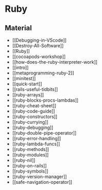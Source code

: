 # Ruby

## Material

- [[Debugging-in-VScode]]
- [[Destroy-All-Software]]
- [[Ruby]]
- [[cocoapods-workshop]]
- [[how-does-the-ruby-interpreter-work]]
- [[intro]]
- [[metaprogramming-ruby-2]]
- [[minitest]]
- [[quick-start]]
- [[rails-useful-tidbits]]
- [[ruby-arrays]]
- [[ruby-blocks-procs-lambdas]]
- [[ruby-cheat-sheet]]
- [[ruby-code-guide]]
- [[ruby-constructors]]
- [[ruby-currying]]
- [[ruby-debugging]]
- [[ruby-double-pipe-operator]]
- [[ruby-error-handling]]
- [[ruby-lambda-funcs]]
- [[ruby-methods]]
- [[ruby-modules]]
- [[ruby-nil]]
- [[ruby-on-rails]]
- [[ruby-symbols]]
- [[ruby-version-manager]]
- [[safe-navigation-operator]]
